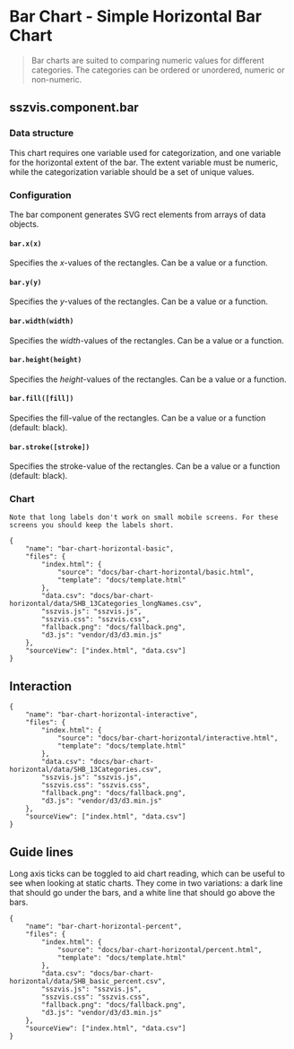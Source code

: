 # Bar Chart - Simple Horizontal Bar Chart

> Bar charts are suited to comparing numeric values for different categories. The categories can be ordered or unordered, numeric or non-numeric.

## sszvis.component.bar

### Data structure

This chart requires one variable used for categorization, and one variable for the horizontal extent of the bar. The extent variable must be numeric, while the categorization variable should be a set of unique values.

### Configuration

The bar component generates SVG rect elements from arrays of data objects.

#### `bar.x(x)`

Specifies the *x*-values of the rectangles. Can be a value or a function.

#### `bar.y(y)`

Specifies the *y*-values of the rectangles. Can be a value or a function.

#### `bar.width(width)`

Specifies the *width*-values of the rectangles. Can be a value or a function.

#### `bar.height(height)`

Specifies the *height*-values of the rectangles. Can be a value or a function.

#### `bar.fill([fill])`

Specifies the fill-value of the rectangles. Can be a value or a function (default: black).

#### `bar.stroke([stroke])`

Specifies the stroke-value of the rectangles. Can be a value or a function (default: black).

### Chart

```hint|neutral
Note that long labels don't work on small mobile screens. For these screens you should keep the labels short.
```

```project
{
    "name": "bar-chart-horizontal-basic",
    "files": {
        "index.html": {
            "source": "docs/bar-chart-horizontal/basic.html",
            "template": "docs/template.html"
        },
        "data.csv": "docs/bar-chart-horizontal/data/SHB_13Categories_longNames.csv",
        "sszvis.js": "sszvis.js",
        "sszvis.css": "sszvis.css",
        "fallback.png": "docs/fallback.png",
        "d3.js": "vendor/d3/d3.min.js"
    },
    "sourceView": ["index.html", "data.csv"]
}
```

## Interaction

```project
{
    "name": "bar-chart-horizontal-interactive",
    "files": {
        "index.html": {
            "source": "docs/bar-chart-horizontal/interactive.html",
            "template": "docs/template.html"
        },
        "data.csv": "docs/bar-chart-horizontal/data/SHB_13Categories.csv",
        "sszvis.js": "sszvis.js",
        "sszvis.css": "sszvis.css",
        "fallback.png": "docs/fallback.png",
        "d3.js": "vendor/d3/d3.min.js"
    },
    "sourceView": ["index.html", "data.csv"]
}
```

## Guide lines

Long axis ticks can be toggled to aid chart reading, which can be useful to see when looking at static charts. They come in two variations: a dark line that should go under the bars, and a white line that should go above the bars.

```project
{
    "name": "bar-chart-horizontal-percent",
    "files": {
        "index.html": {
            "source": "docs/bar-chart-horizontal/percent.html",
            "template": "docs/template.html"
        },
        "data.csv": "docs/bar-chart-horizontal/data/SHB_basic_percent.csv",
        "sszvis.js": "sszvis.js",
        "sszvis.css": "sszvis.css",
        "fallback.png": "docs/fallback.png",
        "d3.js": "vendor/d3/d3.min.js"
    },
    "sourceView": ["index.html", "data.csv"]
}
```
